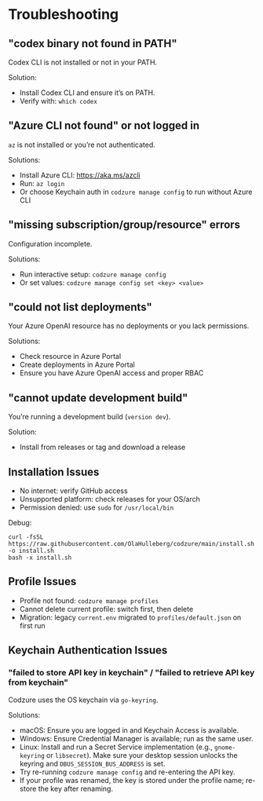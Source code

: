 # Troubleshooting

## "codex binary not found in PATH"

Codex CLI is not installed or not in your PATH.

Solution:
- Install Codex CLI and ensure it’s on PATH.
- Verify with:
  `which codex`

## "Azure CLI not found" or not logged in

`az` is not installed or you’re not authenticated.

Solutions:
- Install Azure CLI: https://aka.ms/azcli
- Run: `az login`
 - Or choose Keychain auth in `codzure manage config` to run without Azure CLI

## "missing subscription/group/resource" errors

Configuration incomplete.

Solutions:
- Run interactive setup: `codzure manage config`
- Or set values: `codzure manage config set <key> <value>`

## "could not list deployments"

Your Azure OpenAI resource has no deployments or you lack permissions.

Solutions:
- Check resource in Azure Portal
- Create deployments in Azure Portal
- Ensure you have Azure OpenAI access and proper RBAC

## "cannot update development build"

You’re running a development build (`version dev`).

Solution:
- Install from releases or tag and download a release

## Installation Issues

- No internet: verify GitHub access
- Unsupported platform: check releases for your OS/arch
- Permission denied: use `sudo` for `/usr/local/bin`

Debug:
```
curl -fsSL https://raw.githubusercontent.com/OlaHulleberg/codzure/main/install.sh -o install.sh
bash -x install.sh
```

## Profile Issues

- Profile not found: `codzure manage profiles`
- Cannot delete current profile: switch first, then delete
- Migration: legacy `current.env` migrated to `profiles/default.json` on first run

## Keychain Authentication Issues

### "failed to store API key in keychain" / "failed to retrieve API key from keychain"

Codzure uses the OS keychain via `go-keyring`.

Solutions:
- macOS: Ensure you are logged in and Keychain Access is available.
- Windows: Ensure Credential Manager is available; run as the same user.
- Linux: Install and run a Secret Service implementation (e.g., `gnome-keyring` or `libsecret`). Make sure your desktop session unlocks the keyring and `DBUS_SESSION_BUS_ADDRESS` is set.
- Try re-running `codzure manage config` and re-entering the API key.
- If your profile was renamed, the key is stored under the profile name; re-store the key after renaming.
